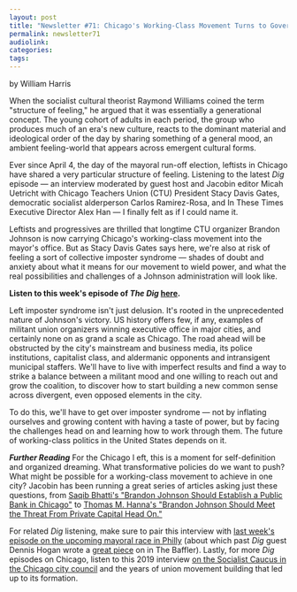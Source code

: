 ```yaml
---
layout: post
title: "Newsletter #71: Chicago's Working-Class Movement Turns to Governing , with Stacy Davis Gates, Carlos Ramirez-Rosa, and Alex Han"
permalink: newsletter71
audiolink: 
categories: 
tags: 
---
```


by William Harris

When the socialist cultural theorist Raymond Williams coined the term "structure of feeling," he argued that it was essentially a generational concept. The young cohort of adults in each period, the group who produces much of an era's new culture, reacts to the dominant material and ideological order of the day by sharing something of a general mood, an ambient feeling-world that appears across emergent cultural forms.

Ever since April 4, the day of the mayoral run-off election, leftists in Chicago have shared a very particular structure of feeling. Listening to the latest *Dig* episode — an interview moderated by guest host and Jacobin editor Micah Uetricht with Chicago Teachers Union (CTU) President Stacy Davis Gates, democratic socialist alderperson Carlos Ramirez-Rosa, and In These Times Executive Director Alex Han — I finally felt as if I could name it.

Leftists and progressives are thrilled that longtime CTU organizer Brandon Johnson is now carrying Chicago's working-class movement into the mayor's office. But as Stacy Davis Gates says here, we're also at risk of feeling a sort of collective imposter syndrome — shades of doubt and anxiety about what it means for our movement to wield power, and what the real possibilities and challenges of a Johnson administration will look like.

**Listen to this week's episode of *The Dig* [here](https://www.google.com/url?q=https://thedigradio.com/podcast/the-chicago-model-w-stacy-davis-gates-carlos-ramirez-rosa-and-alex-han/&sa=D&source=editors&ust=1684100743730382&usg=AOvVaw1ZiWQpQHNKIApZlSYvAc3R).**

Left imposter syndrome isn't just delusion. It's rooted in the unprecedented nature of Johnson's victory. US history offers few, if any, examples of militant union organizers winning executive office in major cities, and certainly none on as grand a scale as Chicago. The road ahead will be obstructed by the city's mainstream and business media, its police institutions, capitalist class, and aldermanic opponents and intransigent municipal staffers. We'll have to live with imperfect results and find a way to strike a balance between a militant mood and one willing to reach out and grow the coalition, to discover how to start building a new common sense across divergent, even opposed elements in the city.

To do this, we'll have to get over imposter syndrome — not by inflating ourselves and growing content with having a taste of power, but by facing the challenges head on and learning how to work through them. The future of working-class politics in the United States depends on it.

***Further Reading***
For the Chicago l eft, this is a moment for self-definition and organized dreaming. What transformative policies do we want to push? What might be possible for a working-class movement to achieve in one city? Jacobin has been running a great series of articles asking just these questions, from [Saqib Bhatti's "Brandon Johnson Should Establish a Public Bank in Chicago"](https://www.google.com/url?q=https://jacobin.com/2023/04/brandon-johnson-public-bank-chicago&sa=D&source=editors&ust=1684100743731360&usg=AOvVaw37_B4_kn-PKFFxXGeGLZep) to [Thomas M. Hanna's "Brandon Johnson Should Meet the Threat From Private Capital Head On."](https://www.google.com/url?q=https://jacobin.com/2023/05/brandon-johnson-chicago-public-bank-democratic-capital-control&sa=D&source=editors&ust=1684100743731618&usg=AOvVaw1nZeU-FgaATpaCLHsJm4To)

For related *Dig* listening, make sure to pair this interview with [last week's episode on the upcoming mayoral race in Philly](https://www.google.com/url?q=https://thedigradio.com/podcast/phillys-left-turn-w-helen-gym-nikil-saval/&sa=D&source=editors&ust=1684100743732082&usg=AOvVaw0WQegzjN7GGsBCSIX0thrI) (about which past *Dig* guest Dennis Hogan wrote a [great piece](https://www.google.com/url?q=https://thebaffler.com/latest/keystone-race-hogan&sa=D&source=editors&ust=1684100743732476&usg=AOvVaw3GWoLQ5QyiI1eq9Qzrx2RW) on in The Baffler). Lastly, for more *Dig* episodes on Chicago, listen to this 2019 interview [on the Socialist Caucus in the Chicago city council](https://www.google.com/url?q=https://thedigradio.com/podcast/why-socialism-wins-in-chicago/?query%3Dchicago&sa=D&source=editors&ust=1684100743732848&usg=AOvVaw3VdCZf1laUO1fgqQdfW6a8) and the years of union movement building that led up to its formation.
